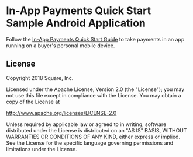 #  In-App Payments Quick Start Sample Android Application

Follow the [In-App Payments Quick Start Guide](https://docs.connect.squareup.com/payments/in-app-payments-sdk/quickstart/start) to take payments in an app running on a buyer's personal mobile device.

## License

Copyright 2018 Square, Inc.

Licensed under the Apache License, Version 2.0 (the "License");
you may not use this file except in compliance with the License.
You may obtain a copy of the License at

http://www.apache.org/licenses/LICENSE-2.0

Unless required by applicable law or agreed to in writing, software
distributed under the License is distributed on an "AS IS" BASIS,
WITHOUT WARRANTIES OR CONDITIONS OF ANY KIND, either express or implied.
See the License for the specific language governing permissions and
limitations under the License.
